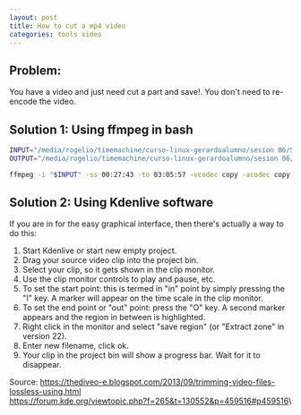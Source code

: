 ```yaml
---
layout: post
title: How to cut a mp4 video
categories: tools video
---
```


## Problem: 

You have a video and just need cut a part and save!. 
You don't need to re-encode the video.

## Solution 1: Using ffmpeg in bash

```bash
INPUT="/media/rogelio/timemachine/curso-linux-gerardoalumno/sesion 06/Sesion 6.mp4"
OUTPUT="/media/rogelio/timemachine/curso-linux-gerardoalumno/sesion 06/output.mp4"

ffmpeg -i "$INPUT" -ss 00:27:43 -to 03:05:57 -vcodec copy -acodec copy "$OUTPUT"
```

## Solution 2: Using Kdenlive software

If you are in for the easy graphical interface, then there's actually a way to do this:

1. Start Kdenlive or start new empty project.
2. Drag your source video clip into the project bin.
3. Select your clip, so it gets shown in the clip monitor.
4. Use the clip monitor controls to play and pause, etc.
5. To set the start point: this is termed in "in" point by simply pressing the "I" key. A marker will appear on the time scale in the clip monitor.
6. To set the end point or "out" point: press the "O" key. A second marker appears and the region in between is highlighted.
7. Right click in the monitor and select "save region" (or "Extract zone" in version 22).
8. Enter new filename, click ok.
9. Your clip in the project bin will show a progress bar. Wait for it to disappear.

Source: 
<https://thediveo-e.blogspot.com/2013/09/trimming-video-files-lossless-using.html>\
<https://forum.kde.org/viewtopic.php?f=265&t=130552&p=459516#p459516>\


